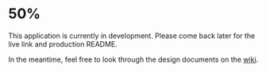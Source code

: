 # 50%

This application is currently in development. Please come back later for the live link and production README.

In the meantime, feel free to look through the design documents on the [wiki](https://github.com/savmus/50-percent/wiki).
